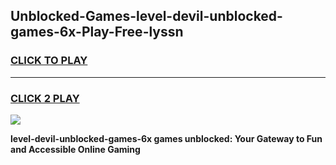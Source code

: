 
## Unblocked-Games-level-devil-unblocked-games-6x-Play-Free-lyssn
<h3>
<a href="https://premium76.site?title=level-devil-unblocked-games-6x&ref=10A">CLICK TO PLAY</a></h3>
<hr>

<h3>
<a href="https://premium76.site?title=level-devil-unblocked-games-6x&ref=10A">CLICK 2 PLAY</a>
  
</h3>

<a href="https://premium76.site?title=level-devil-unblocked-games-6x&ref=10A"><img src="https://clearcache.store/games.png"></a>


**level-devil-unblocked-games-6x games unblocked: Your Gateway to Fun and Accessible Online Gaming**
